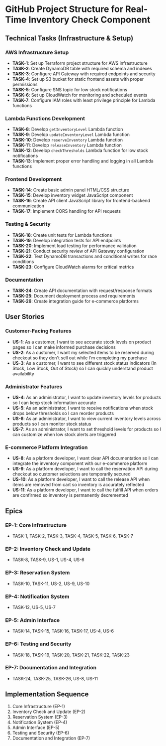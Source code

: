 # GitHub Project Structure for Real-Time Inventory Check Component

## Technical Tasks (Infrastructure & Setup)

### AWS Infrastructure Setup
- **TASK-1**: Set up Terraform project structure for AWS infrastructure
- **TASK-2**: Create DynamoDB table with required schema and indexes
- **TASK-3**: Configure API Gateway with required endpoints and security
- **TASK-4**: Set up S3 bucket for static frontend assets with proper permissions
- **TASK-5**: Configure SNS topic for low stock notifications
- **TASK-6**: Set up CloudWatch for monitoring and scheduled events
- **TASK-7**: Configure IAM roles with least privilege principle for Lambda functions

### Lambda Functions Development
- **TASK-8**: Develop `getInventoryLevel` Lambda function
- **TASK-9**: Develop `updateInventoryLevel` Lambda function
- **TASK-10**: Develop `reserveInventory` Lambda function
- **TASK-11**: Develop `releaseInventory` Lambda function
- **TASK-12**: Develop `checkThresholds` Lambda function for low stock notifications
- **TASK-13**: Implement proper error handling and logging in all Lambda functions

### Frontend Development
- **TASK-14**: Create basic admin panel HTML/CSS structure
- **TASK-15**: Develop inventory widget JavaScript component
- **TASK-16**: Create API client JavaScript library for frontend-backend communication
- **TASK-17**: Implement CORS handling for API requests

### Testing & Security
- **TASK-18**: Create unit tests for Lambda functions
- **TASK-19**: Develop integration tests for API endpoints
- **TASK-20**: Implement load testing for performance validation
- **TASK-21**: Conduct security review of API Gateway configuration
- **TASK-22**: Test DynamoDB transactions and conditional writes for race conditions
- **TASK-23**: Configure CloudWatch alarms for critical metrics

### Documentation
- **TASK-24**: Create API documentation with request/response formats
- **TASK-25**: Document deployment process and requirements
- **TASK-26**: Create integration guide for e-commerce platforms

## User Stories

### Customer-Facing Features
- **US-1**: As a customer, I want to see accurate stock levels on product pages so I can make informed purchase decisions
- **US-2**: As a customer, I want my selected items to be reserved during checkout so they don't sell out while I'm completing my purchase
- **US-3**: As a customer, I want to see different stock status indicators (In Stock, Low Stock, Out of Stock) so I can quickly understand product availability

### Administrator Features
- **US-4**: As an administrator, I want to update inventory levels for products so I can keep stock information accurate
- **US-5**: As an administrator, I want to receive notifications when stock drops below thresholds so I can reorder products
- **US-6**: As an administrator, I want to view current inventory levels across products so I can monitor stock status
- **US-7**: As an administrator, I want to set threshold levels for products so I can customize when low stock alerts are triggered

### E-commerce Platform Integration
- **US-8**: As a platform developer, I want clear API documentation so I can integrate the inventory component with our e-commerce platform
- **US-9**: As a platform developer, I want to call the reservation API during checkout so customer selections are temporarily secured
- **US-10**: As a platform developer, I want to call the release API when items are removed from cart so inventory is accurately reflected
- **US-11**: As a platform developer, I want to call the fulfill API when orders are confirmed so inventory is permanently decremented

## Epics

### EP-1: Core Infrastructure
- TASK-1, TASK-2, TASK-3, TASK-4, TASK-5, TASK-6, TASK-7

### EP-2: Inventory Check and Update
- TASK-8, TASK-9, US-1, US-4, US-6

### EP-3: Reservation System
- TASK-10, TASK-11, US-2, US-9, US-10

### EP-4: Notification System
- TASK-12, US-5, US-7

### EP-5: Admin Interface
- TASK-14, TASK-15, TASK-16, TASK-17, US-4, US-6

### EP-6: Testing and Security
- TASK-18, TASK-19, TASK-20, TASK-21, TASK-22, TASK-23

### EP-7: Documentation and Integration
- TASK-24, TASK-25, TASK-26, US-8, US-11

## Implementation Sequence

1. Core Infrastructure (EP-1)
2. Inventory Check and Update (EP-2)
3. Reservation System (EP-3)
4. Notification System (EP-4)
5. Admin Interface (EP-5)
6. Testing and Security (EP-6)
7. Documentation and Integration (EP-7)